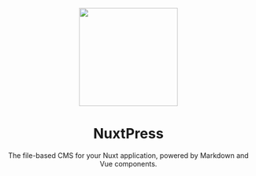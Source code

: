 <p align="center">
<img src="https://github.com/nuxtpress-dev/.github/assets/43719490/4598b63d-3622-4d77-a03e-1ba0e36fb484" height="200">
</p>

<h1 align="center">
NuxtPress
</h1>
<p align="center">
The file-based CMS for your Nuxt application, powered by Markdown and Vue components.
<p>
<!-- <div align="center">
  <a href="https://vitest.dev/">Documentation</a> —
  <a href="https://vitest.dev/guide">Getting Started Guide</a> —
  <a href="https://vitest.dev/guide/why">Why a new test runner</a>
</div>
<h3 align="center">
<a href="https://chat.vitest.dev"><i>Get involved!</i></a>
</h3> -->
